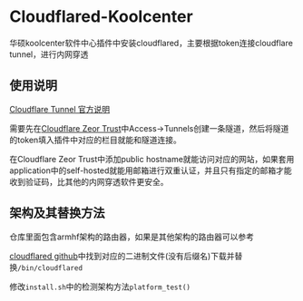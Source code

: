 # Cloudflared-Koolcenter

华硕koolcenter软件中心插件中安装cloudflared，主要根据token连接cloudflare tunnel，进行内网穿透

## 使用说明
[Cloudflare Tunnel 官方说明](https://developers.cloudflare.com/cloudflare-one/connections/connect-apps/)

需要先在[Cloudflare Zeor Trust](https://one.dash.cloudflare.com/)中Access->Tunnels创建一条隧道，然后将隧道的token填入插件中对应的栏目就能和隧道连接。

在Cloudflare Zeor Trust中添加public hostname就能访问对应的网站，如果套用application中的self-hosted就能用邮箱进行双重认证，并且只有指定的邮箱才能收到验证码，比其他的内网穿透软件更安全。

## 架构及其替换方法
仓库里面包含armhf架构的路由器，如果是其他架构的路由器可以参考

[cloudflared github](https://github.com/cloudflare/cloudflared/releases)中找到对应的二进制文件(没有后缀名)下载并替换`/bin/cloudflared`

修改`install.sh`中的检测架构方法`platform_test()`
